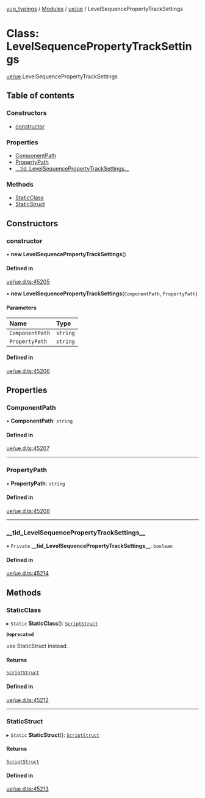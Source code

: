 [yug_typings](../README.md) / [Modules](../modules.md) / [ue/ue](../modules/ue_ue.md) / LevelSequencePropertyTrackSettings

# Class: LevelSequencePropertyTrackSettings

[ue/ue](../modules/ue_ue.md).LevelSequencePropertyTrackSettings

## Table of contents

### Constructors

- [constructor](ue_ue.LevelSequencePropertyTrackSettings.md#constructor)

### Properties

- [ComponentPath](ue_ue.LevelSequencePropertyTrackSettings.md#componentpath)
- [PropertyPath](ue_ue.LevelSequencePropertyTrackSettings.md#propertypath)
- [\_\_tid\_LevelSequencePropertyTrackSettings\_\_](ue_ue.LevelSequencePropertyTrackSettings.md#__tid_levelsequencepropertytracksettings__)

### Methods

- [StaticClass](ue_ue.LevelSequencePropertyTrackSettings.md#staticclass)
- [StaticStruct](ue_ue.LevelSequencePropertyTrackSettings.md#staticstruct)

## Constructors

### constructor

• **new LevelSequencePropertyTrackSettings**()

#### Defined in

[ue/ue.d.ts:45205](https://github.com/YugMetaverse/yug_typings/blob/b7d9b19/ue/ue.d.ts#L45205)

• **new LevelSequencePropertyTrackSettings**(`ComponentPath`, `PropertyPath`)

#### Parameters

| Name | Type |
| :------ | :------ |
| `ComponentPath` | `string` |
| `PropertyPath` | `string` |

#### Defined in

[ue/ue.d.ts:45206](https://github.com/YugMetaverse/yug_typings/blob/b7d9b19/ue/ue.d.ts#L45206)

## Properties

### ComponentPath

• **ComponentPath**: `string`

#### Defined in

[ue/ue.d.ts:45207](https://github.com/YugMetaverse/yug_typings/blob/b7d9b19/ue/ue.d.ts#L45207)

___

### PropertyPath

• **PropertyPath**: `string`

#### Defined in

[ue/ue.d.ts:45208](https://github.com/YugMetaverse/yug_typings/blob/b7d9b19/ue/ue.d.ts#L45208)

___

### \_\_tid\_LevelSequencePropertyTrackSettings\_\_

• `Private` **\_\_tid\_LevelSequencePropertyTrackSettings\_\_**: `boolean`

#### Defined in

[ue/ue.d.ts:45214](https://github.com/YugMetaverse/yug_typings/blob/b7d9b19/ue/ue.d.ts#L45214)

## Methods

### StaticClass

▸ `Static` **StaticClass**(): [`ScriptStruct`](ue_ue.ScriptStruct.md)

**`Deprecated`**

use StaticStruct instead.

#### Returns

[`ScriptStruct`](ue_ue.ScriptStruct.md)

#### Defined in

[ue/ue.d.ts:45212](https://github.com/YugMetaverse/yug_typings/blob/b7d9b19/ue/ue.d.ts#L45212)

___

### StaticStruct

▸ `Static` **StaticStruct**(): [`ScriptStruct`](ue_ue.ScriptStruct.md)

#### Returns

[`ScriptStruct`](ue_ue.ScriptStruct.md)

#### Defined in

[ue/ue.d.ts:45213](https://github.com/YugMetaverse/yug_typings/blob/b7d9b19/ue/ue.d.ts#L45213)
